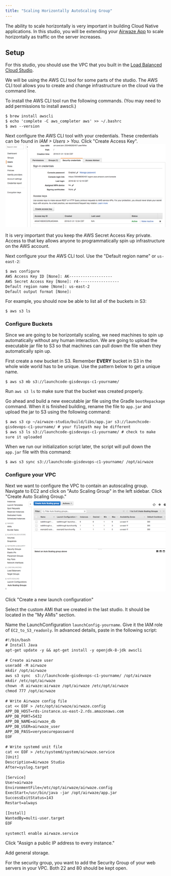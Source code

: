 ```yaml
---
title: "Scaling Horizontally AutoScaling Group"
---
```


The ability to scale horizontally is very important in building Cloud Native applications.  In this studio, you will be extending your [Airwaze App](https://gitlab.com/LaunchCodeTraining/airwaze-studio) to scale horizontally as traffic on the server increases.

## Setup

For this studio, you should use the VPC that you built in the [Load Balanced Cloud Studio](../../studio/AWS2). 

We will be using the AWS CLI tool for some parts of the studio.  The AWS CLI tool allows you to create and change infrastructure on the cloud via the command line.  

To install the AWS CLI tool run the following commands. (You may need to add permissions to install awscli.)
```nohighlight
$ brew install awscli
$ echo 'complete -C aws_completer aws' >> ~/.bashrc
$ aws --version
```

Next configure the AWS CLI tool with your credentials.  These credentials can be found in *IAM > Users > You.* Click "Create Access Key".
![Screenshot of IAM credentails](../../materials/week05/day3/iam_get_credentials.png)

<aside class="aside-note" markdown="1">
  It is very important that you keep the AWS Secret Access Key private.  Access to that key allows anyone to programmatically spin up infrastructure on the AWS account. 
</aside>

Next configure your the AWS CLI tool.  Use the "Default region name" or `us-east-2`:
```nohighlight
$ aws configure
AWS Access Key ID [None]: AK-------------------
AWS Secret Access Key [None]: r4------------------
Default region name [None]: us-east-2
Default output format [None]: 
```

For example, you should now be able to list all of the buckets in S3:
```nohighlight
$ aws s3 ls
```

### Configure Buckets

Since we are going to be horizontally scaling, we need machines to spin up automatically without any human interaction.  We are going to upload the executable jar file to S3 so that machines can pull down the file when they automatically spin up.

First create a new bucket in S3.  Remember **EVERY** bucket in S3 in the whole wide world has to be unique.  Use the pattern below to get a unique name.

```nohighlight
$ aws s3 mb s3://launchcode-gisdevops-c1-yourname/
```

Run `aws s3 ls` to make sure that the bucket was created properly.

Go ahead and build a new executable jar file using the Gradle `bootRepackage` command.  When it is finished building, rename the file to `app.jar` and upload the jar to S3 using the following command:

```nohighlight
$ aws s3 cp ~/airwaze-studio/build/libs/app.jar s3://launchcode-gisdevops-c1-yourname/ # your filepath may be different
$ aws s3 ls s3://launchcode-gisdevops-c1-yourname/ # check to make sure it uploaded
```

When we run our initialization script later, the script will pull down the `app.jar` file with this command:
```nohighlight
$ aws s3 sync s3://launchcode-gisdevops-c1-yourname/ /opt/airwaze
```


### Configure your VPC

Next we want to configure the VPC to contain an autoscaling group. Navigate to EC2 and click on "Auto Scaling Group" in the left sidebar. Click "Create Auto Scaling Group."
![Screenshot of autoscaling group](../../materials/week05/day3/autoscaling_group.png)

Click "Create a new launch configuration"

Select the custom AMI that we created in the last studio.  It should be located in the "My AMIs" section.

Name the LaunchConfiguration `launchConfig-yourname`.  Give it the IAM role of `EC2_to_S3_readonly`.  In advanced details, paste in the following script:
```nohighlight
#!/bin/bash
# Install Java
apt-get update -y && apt-get install -y openjdk-8-jdk awscli

# Create airwaze user
useradd -M airwaze
mkdir /opt/airwaze
aws s3 sync  s3://launchcode-gisdevops-c1-yourname/ /opt/airwaze
mkdir /etc/opt/airwaze
chown -R airwaze:airwaze /opt/airwaze /etc/opt/airwaze
chmod 777 /opt/airwaze

# Write Airwaze config file
cat << EOF > /etc/opt/airwaze/airwaze.config
APP_DB_HOST=rds-instance.us-east-2.rds.amazonaws.com
APP_DB_PORT=5432
APP_DB_NAME=airwaze_db
APP_DB_USER=airwaze_user
APP_DB_PASS=verysecurepassword
EOF

# Write systemd unit file
cat << EOF > /etc/systemd/system/airwaze.service
[Unit]
Description=Airwaze Studio
After=syslog.target

[Service]
User=airwaze
EnvironmentFile=/etc/opt/airwaze/airwaze.config
ExecStart=/usr/bin/java -jar /opt/airwaze/app.jar SuccessExitStatus=143
Restart=always

[Install]
WantedBy=multi-user.target
EOF

systemctl enable airwaze.service
```

Click "Assign a public IP address to every instance."


Add general storage.  

For the security group, you want to add the Security Group of your web servers in your VPC.  Both 22 and 80 should be kept open.

